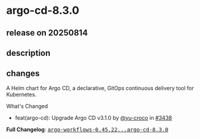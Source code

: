 # argo-cd-8.3.0

## release on 20250814
## description
## changes
A Helm chart for Argo CD, a declarative, GitOps continuous delivery tool for Kubernetes.

What's Changed

* feat(argo-cd): Upgrade Argo CD v3.1.0 by <a class="user-mention notranslate" data-hovercard-type="user" data-hovercard-url="/users/yu-croco/hovercard" data-octo-click="hovercard-link-click" data-octo-dimensions="link_type:self" href="https://github.com/yu-croco">@yu-croco</a> in <a class="issue-link js-issue-link" data-error-text="Failed to load title" data-id="3320446277" data-permission-text="Title is private" data-url="https://github.com/argoproj/argo-helm/issues/3438" data-hovercard-type="pull_request" data-hovercard-url="/argoproj/argo-helm/pull/3438/hovercard" href="https://github.com/argoproj/argo-helm/pull/3438">#3438</a>

<strong>Full Changelog</strong>: <a class="commit-link" href="https://github.com/argoproj/argo-helm/compare/argo-workflows-0.45.22...argo-cd-8.3.0"><tt>argo-workflows-0.45.22...argo-cd-8.3.0</tt></a>


